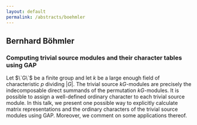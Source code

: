 ```yaml
---
layout: default
permalink: /abstracts/boehmler
---
```


## Bernhard Böhmler

### Computing trivial source modules and their character tables using GAP

Let $\`G\`$ be a finite group and let *k* be a large enough field of characteristic *p* dividing |*G*|. 
The trivial source *kG*-modules are precisely the indecomposable direct summands of the permutation 
*kG*-modules. It is possible to assign a well-defined ordinary character to each trivial source module. 
In this talk, we present one possible way to explicitly calculate matrix representations and the ordinary
characters of the trivial source modules using GAP. Moreover, we comment on some applications thereof.
